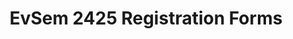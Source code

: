 ---
title: EvSem 2425 Registration Forms
redirect_to: https://docs.google.com/forms/d/e/1FAIpQLSc8BYvoF7Uc3nmCuBDp4sdOlTsh7P9bBK8aBRUo0hzsf4BvGw/viewform?usp=sf_link
redirect_from: 
  - /EvSem25Registration
  - /evsem25registration
---